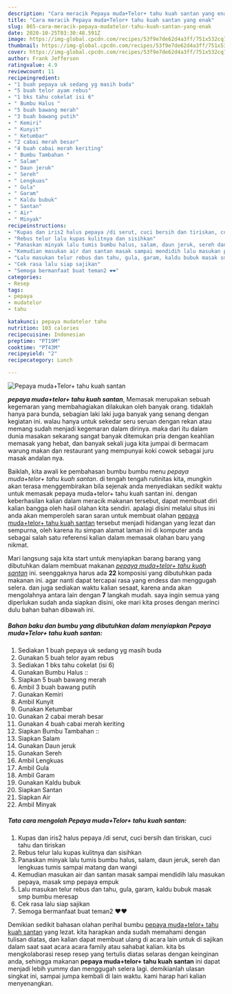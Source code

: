 ```yaml
---
description: "Cara meracik Pepaya muda+Telor+ tahu kuah santan yang enak"
title: "Cara meracik Pepaya muda+Telor+ tahu kuah santan yang enak"
slug: 865-cara-meracik-pepaya-mudatelor-tahu-kuah-santan-yang-enak
date: 2020-10-25T03:30:48.591Z
image: https://img-global.cpcdn.com/recipes/53f9e7de62d4a3ff/751x532cq70/pepaya-mudatelor-tahu-kuah-santan-foto-resep-utama.jpg
thumbnail: https://img-global.cpcdn.com/recipes/53f9e7de62d4a3ff/751x532cq70/pepaya-mudatelor-tahu-kuah-santan-foto-resep-utama.jpg
cover: https://img-global.cpcdn.com/recipes/53f9e7de62d4a3ff/751x532cq70/pepaya-mudatelor-tahu-kuah-santan-foto-resep-utama.jpg
author: Frank Jefferson
ratingvalue: 4.9
reviewcount: 11
recipeingredient:
- "1 buah pepaya uk sedang yg masih buda"
- "5 buah telor ayam rebus"
- "1 bks tahu cokelat isi 6"
- " Bumbu Halus "
- "5 buah bawang merah"
- "3 buah bawang putih"
- " Kemiri"
- " Kunyit"
- " Ketumbar"
- "2 cabai merah besar"
- "4 buah cabai merah keriting"
- " Bumbu Tambahan "
- " Salam"
- " Daun jeruk"
- " Sereh"
- " Lengkuas"
- " Gula"
- " Garam"
- " Kaldu bubuk"
- " Santan"
- " Air"
- " Minyak"
recipeinstructions:
- "Kupas dan iris2 halus pepaya /di serut, cuci bersih dan tiriskan, cuci tahu dan tiriskan"
- "Rebus telur lalu kupas kulitnya dan sisihkan"
- "Panaskan minyak lalu tumis bumbu halus, salam, daun jeruk, sereh dan lengkuas tumis sampai matang dan wangi"
- "Kemudian masukan air dan santan masak sampai mendidih lalu masukan pepaya, masak smp pepaya empuk"
- "Lalu masukan telur rebus dan tahu, gula, garam, kaldu bubuk masak smp bumbu meresap"
- "Cek rasa lalu siap sajikan"
- "Semoga bermanfaat buat teman2 ❤️❤️"
categories:
- Resep
tags:
- pepaya
- mudatelor
- tahu

katakunci: pepaya mudatelor tahu 
nutrition: 103 calories
recipecuisine: Indonesian
preptime: "PT19M"
cooktime: "PT43M"
recipeyield: "2"
recipecategory: Lunch

---
```



![Pepaya muda+Telor+ tahu kuah santan](https://img-global.cpcdn.com/recipes/53f9e7de62d4a3ff/751x532cq70/pepaya-mudatelor-tahu-kuah-santan-foto-resep-utama.jpg)

<b><i>pepaya muda+telor+ tahu kuah santan</i></b>, Memasak merupakan sebuah kegemaran yang membahagiakan dilakukan oleh banyak orang. tidaklah hanya para bunda, sebagian laki laki juga banyak yang senang dengan kegiatan ini. walau hanya untuk sekedar seru seruan dengan rekan atau memang sudah menjadi kegemaran dalam dirinya. maka dari itu dalam dunia masakan sekarang sangat banyak ditemukan pria dengan keahlian memasak yang hebat, dan banyak sekali juga kita jumpai di bermacam warung makan dan restaurant yang mempunyai koki cowok sebagai juru masak andalan nya.

Baiklah, kita awali ke pembahasan bumbu bumbu menu <i>pepaya muda+telor+ tahu kuah santan</i>. di tengah tengah rutinitas kita, mungkin akan terasa menggembirakan bila sejenak anda menyediakan sedikit waktu untuk memasak pepaya muda+telor+ tahu kuah santan ini. dengan keberhasilan kalian dalam meracik makanan tersebut, dapat membuat diri kalian bangga oleh hasil olahan kita sendiri. apalagi disini melalui situs ini anda akan memperoleh saran saran untuk membuat olahan <u>pepaya muda+telor+ tahu kuah santan</u> tersebut menjadi hidangan yang lezat dan sempurna, oleh karena itu simpan alamat laman ini di komputer anda sebagai salah satu referensi kalian dalam memasak olahan baru yang nikmat.




Mari langsung saja kita start untuk menyiapkan barang barang yang dibutuhkan dalam membuat makanan <u><i>pepaya muda+telor+ tahu kuah santan</i></u> ini. seenggaknya harus ada <b>22</b> komposisi yang dibutuhkan pada makanan ini. agar nanti dapat tercapai rasa yang endess dan menggugah selera. dan juga sediakan waktu kalian sesaat, karena anda akan mengolahnya antara lain dengan <b>7</b> langkah mudah. saya ingin semua yang diperlukan sudah anda siapkan disini, oke mari kita proses dengan merinci dulu bahan bahan dibawah ini.

<!--inarticleads1-->

##### Bahan baku dan bumbu yang dibutuhkan dalam menyiapkan Pepaya muda+Telor+ tahu kuah santan:

1. Sediakan 1 buah pepaya uk sedang yg masih buda
1. Gunakan 5 buah telor ayam rebus
1. Sediakan 1 bks tahu cokelat (isi 6)
1. Gunakan  Bumbu Halus ::
1. Siapkan 5 buah bawang merah
1. Ambil 3 buah bawang putih
1. Gunakan  Kemiri
1. Ambil  Kunyit
1. Gunakan  Ketumbar
1. Gunakan 2 cabai merah besar
1. Gunakan 4 buah cabai merah keriting
1. Siapkan  Bumbu Tambahan ::
1. Siapkan  Salam
1. Gunakan  Daun jeruk
1. Gunakan  Sereh
1. Ambil  Lengkuas
1. Ambil  Gula
1. Ambil  Garam
1. Gunakan  Kaldu bubuk
1. Siapkan  Santan
1. Siapkan  Air
1. Ambil  Minyak




<!--inarticleads2-->

##### Tata cara mengolah Pepaya muda+Telor+ tahu kuah santan:

1. Kupas dan iris2 halus pepaya /di serut, cuci bersih dan tiriskan, cuci tahu dan tiriskan
1. Rebus telur lalu kupas kulitnya dan sisihkan
1. Panaskan minyak lalu tumis bumbu halus, salam, daun jeruk, sereh dan lengkuas tumis sampai matang dan wangi
1. Kemudian masukan air dan santan masak sampai mendidih lalu masukan pepaya, masak smp pepaya empuk
1. Lalu masukan telur rebus dan tahu, gula, garam, kaldu bubuk masak smp bumbu meresap
1. Cek rasa lalu siap sajikan
1. Semoga bermanfaat buat teman2 ❤️❤️




Demikian sedikit bahasan olahan perihal bumbu <u>pepaya muda+telor+ tahu kuah santan</u> yang lezat. kita harapkan anda sudah memahami dengan tulisan diatas, dan kalian dapat membuat ulang di acara lain untuk di sajikan dalam saat saat acara acara family atau sahabat kalian. kita bs mengkolaborasi resep resep yang tertulis diatas selaras dengan keinginan anda, sehingga makanan <b>pepaya muda+telor+ tahu kuah santan</b> ini dapat menjadi lebih yummy dan menggugah selera lagi. demikianlah ulasan singkat ini, sampai jumpa kembali di lain waktu. kami harap hari kalian menyenangkan.
